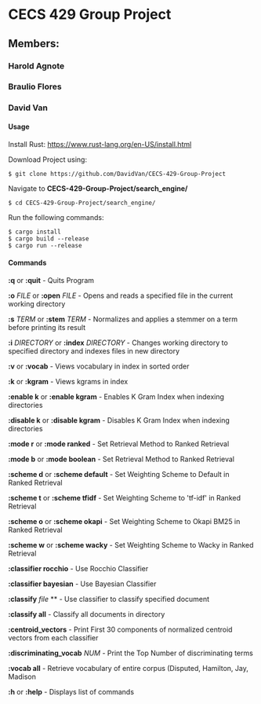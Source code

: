 # CECS 429 Group Project

## Members:

### Harold Agnote
### Braulio Flores
### David Van

#### Usage

Install Rust: https://www.rust-lang.org/en-US/install.html

Download Project using:

```
$ git clone https://github.com/DavidVan/CECS-429-Group-Project
```

Navigate to **CECS-429-Group-Project/search_engine/**

```
$ cd CECS-429-Group-Project/search_engine/
```

Run the following commands:

```
$ cargo install
$ cargo build --release
$ cargo run --release
```

#### Commands

**:q** or **:quit** - Quits Program

**:o** *FILE* or **:open** *FILE* - Opens and reads a specified file in the 
current working directory

**:s** *TERM* or **:stem** *TERM* - Normalizes and applies a stemmer on a term
before printing its result

**:i** *DIRECTORY* or **:index** *DIRECTORY* - Changes working directory to
specified directory and indexes files in new directory

**:v** or **:vocab** - Views vocabulary in index in sorted order

**:k** or **:kgram** - Views kgrams in index

**:enable k** or **:enable kgram** - Enables K Gram Index when indexing
directories

**:disable k** or **:disable kgram** - Disables K Gram Index when indexing
directories

**:mode r** or **:mode ranked** - Set Retrieval Method to Ranked Retrieval

**:mode b** or **:mode boolean** - Set Retrieval Method to Ranked Retrieval

**:scheme d** or **:scheme default** - Set Weighting Scheme to Default in Ranked
Retrieval

**:scheme t** or **:scheme tfidf** - Set Weighting Scheme to 'tf-idf' in Ranked
Retrieval

**:scheme o** or **:scheme okapi** - Set Weighting Scheme to Okapi BM25 in Ranked
Retrieval

**:scheme w** or **:scheme wacky** - Set Weighting Scheme to Wacky in Ranked
Retrieval

**:classifier rocchio** - Use Rocchio Classifier

**:classifier bayesian** - Use Bayesian Classifier

**:classify** *file* ** - Use classifier to classify specified document

**:classify all** - Classify all documents in directory

**:centroid_vectors** - Print First 30 components of normalized centroid vectors from each classifier

**:discriminating_vocab** *NUM* - Print the Top Number of discriminating terms

**:vocab all** - Retrieve vocabulary of entire corpus (Disputed, Hamilton, Jay, Madison

**:h** or **:help** - Displays list of commands

